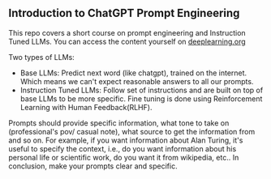 ## Introduction to ChatGPT Prompt Engineering

This repo covers a short course on prompt engineering and Instruction Tuned LLMs. You can access the content yourself on [deeplearning.org](https://www.deeplearning.ai/short-courses/)

Two types of LLMs:
- Base LLMs: Predict next word (like chatgpt), trained on the internet. Which means we can't expect reasonable answers to all our prompts.
- Instruction Tuned LLMs: Follow set of instructions and are built on top of base LLMs to be more specific. Fine tuning is done using Reinforcement Learning with Human Feedback(RLHF).

Prompts should provide specific information, what tone to take on (professional's pov/ casual note), what source to get the information from and so on. For example,
if you want information about Alan Turing, it's useful to specify the context, i.e., do you want information about his personal life or scientific work, do you want it from wikipedia, etc..
In conclusion, make your prompts clear and specific.
